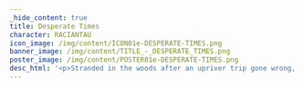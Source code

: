 ```yaml
---
_hide_content: true
title: Desperate Times
character: RACIANTAU
icon_image: /img/content/ICON01e-DESPERATE-TIMES.png
banner_image: /img/content/TITLE_-_DESPERATE_TIMES.png
poster_image: /img/content/POSTER01e-DESPERATE-TIMES.png
desc_html: '<p>Stranded in the woods after an upriver trip gone wrong, Scouts Racia and Antau struggle to find their way back to civilization. Tensions rise as the sun sets. 6 pages. </p>'
---
```

